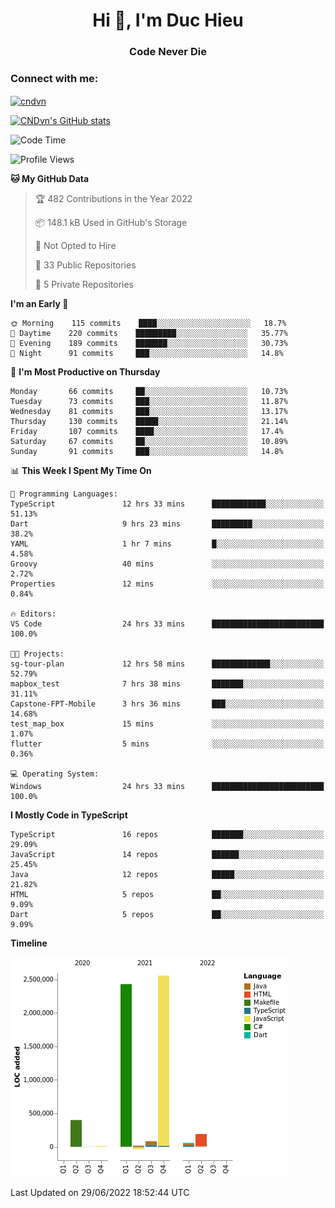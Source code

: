 <h1 align="center">Hi 👋, I'm Duc Hieu</h1>
<h3 align="center">Code Never Die</h3>

<h3 align="left">Connect with me:</h3>
<p align="left">
<a href="https://linkedin.com/in/cndvn" target="blank"><img align="center" src="https://img.shields.io/badge/LinkedIn-0077B5?style=for-the-badge&logo=linkedin&logoColor=white" alt="cndvn"/></a>
<!--
<a href="https://fb.com/cnd.duchieu" target="blank"><img align="center" src="https://img.shields.io/badge/Facebook-1877F2?style=for-the-badge&logo=facebook&logoColor=white" alt="cnd.duchieu"/></a>
 -->
</p>

[![CNDvn's GitHub stats](https://github-readme-stats.vercel.app/api?username=cndvn)](https://github.com/anuraghazra/github-readme-stats)

<!--START_SECTION:waka-->
![Code Time](http://img.shields.io/badge/Code%20Time-0%20secs-blue)

![Profile Views](http://img.shields.io/badge/Profile%20Views-1-blue)

**🐱 My GitHub Data** 

> 🏆 482 Contributions in the Year 2022
 > 
> 📦 148.1 kB Used in GitHub's Storage 
 > 
> 🚫 Not Opted to Hire
 > 
> 📜 33 Public Repositories 
 > 
> 🔑 5 Private Repositories  
 > 
**I'm an Early 🐤** 

```text
🌞 Morning    115 commits    ████░░░░░░░░░░░░░░░░░░░░░   18.7% 
🌆 Daytime    220 commits    █████████░░░░░░░░░░░░░░░░   35.77% 
🌃 Evening    189 commits    ███████░░░░░░░░░░░░░░░░░░   30.73% 
🌙 Night      91 commits     ███░░░░░░░░░░░░░░░░░░░░░░   14.8%

```
📅 **I'm Most Productive on Thursday** 

```text
Monday       66 commits     ██░░░░░░░░░░░░░░░░░░░░░░░   10.73% 
Tuesday      73 commits     ███░░░░░░░░░░░░░░░░░░░░░░   11.87% 
Wednesday    81 commits     ███░░░░░░░░░░░░░░░░░░░░░░   13.17% 
Thursday     130 commits    █████░░░░░░░░░░░░░░░░░░░░   21.14% 
Friday       107 commits    ████░░░░░░░░░░░░░░░░░░░░░   17.4% 
Saturday     67 commits     ██░░░░░░░░░░░░░░░░░░░░░░░   10.89% 
Sunday       91 commits     ███░░░░░░░░░░░░░░░░░░░░░░   14.8%

```


📊 **This Week I Spent My Time On** 

```text
💬 Programming Languages: 
TypeScript               12 hrs 33 mins      ████████████░░░░░░░░░░░░░   51.13% 
Dart                     9 hrs 23 mins       █████████░░░░░░░░░░░░░░░░   38.2% 
YAML                     1 hr 7 mins         █░░░░░░░░░░░░░░░░░░░░░░░░   4.58% 
Groovy                   40 mins             ░░░░░░░░░░░░░░░░░░░░░░░░░   2.72% 
Properties               12 mins             ░░░░░░░░░░░░░░░░░░░░░░░░░   0.84%

🔥 Editors: 
VS Code                  24 hrs 33 mins      █████████████████████████   100.0%

🐱‍💻 Projects: 
sg-tour-plan             12 hrs 58 mins      █████████████░░░░░░░░░░░░   52.79% 
mapbox_test              7 hrs 38 mins       ███████░░░░░░░░░░░░░░░░░░   31.11% 
Capstone-FPT-Mobile      3 hrs 36 mins       ███░░░░░░░░░░░░░░░░░░░░░░   14.68% 
test_map_box             15 mins             ░░░░░░░░░░░░░░░░░░░░░░░░░   1.07% 
flutter                  5 mins              ░░░░░░░░░░░░░░░░░░░░░░░░░   0.36%

💻 Operating System: 
Windows                  24 hrs 33 mins      █████████████████████████   100.0%

```

**I Mostly Code in TypeScript** 

```text
TypeScript               16 repos            ███████░░░░░░░░░░░░░░░░░░   29.09% 
JavaScript               14 repos            ██████░░░░░░░░░░░░░░░░░░░   25.45% 
Java                     12 repos            █████░░░░░░░░░░░░░░░░░░░░   21.82% 
HTML                     5 repos             ██░░░░░░░░░░░░░░░░░░░░░░░   9.09% 
Dart                     5 repos             ██░░░░░░░░░░░░░░░░░░░░░░░   9.09%

```


**Timeline**

![Chart not found](https://raw.githubusercontent.com/CNDvn/CNDvn/main/charts/bar_graph.png) 


 Last Updated on 29/06/2022 18:52:44 UTC
<!--END_SECTION:waka-->
